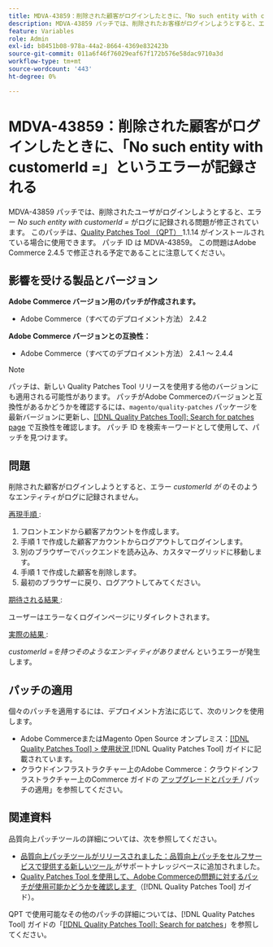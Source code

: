 ```yaml
---
title: MDVA-43859：削除された顧客がログインしたときに、「No such entity with customerId =」というエラーが記録される
description: MDVA-43859 パッチでは、削除されたお客様がログインしようとすると、エラー*No such entity with customerId =*がログに記録される問題が修正されています。 このパッチは、[Quality Patches Tool （QPT） ] （https://experienceleague.adobe.com/ja/docs/commerce-operations/tools/quality-patches-tool/quality-patches-tool-to-self-serve-quality-patches） 1.1.14 がインストールされている場合に利用できます。 パッチ ID は MDVA-43859。 この問題はAdobe Commerce 2.4.5 で修正される予定であることに注意してください。
feature: Variables
role: Admin
exl-id: b8451b08-978a-44a2-8664-4369e832423b
source-git-commit: 011a6f46f76029eaf67f172b576e58dac9710a3d
workflow-type: tm+mt
source-wordcount: '443'
ht-degree: 0%

---
```


# MDVA-43859：削除された顧客がログインしたときに、「No such entity with customerId =」というエラーが記録される

MDVA-43859 パッチでは、削除されたユーザがログインしようとすると、エラー *No such entity with customerId =* がログに記録される問題が修正されています。 このパッチは、[Quality Patches Tool （QPT） ](https://experienceleague.adobe.com/ja/docs/commerce-operations/tools/quality-patches-tool/quality-patches-tool-to-self-serve-quality-patches)1.1.14 がインストールされている場合に使用できます。 パッチ ID は MDVA-43859。 この問題はAdobe Commerce 2.4.5 で修正される予定であることに注意してください。

## 影響を受ける製品とバージョン

**Adobe Commerce バージョン用のパッチが作成されます。**

* Adobe Commerce（すべてのデプロイメント方法） 2.4.2

**Adobe Commerce バージョンとの互換性：**

* Adobe Commerce（すべてのデプロイメント方法） 2.4.1 ～ 2.4.4

>[!NOTE]
>
>パッチは、新しい Quality Patches Tool リリースを使用する他のバージョンにも適用される可能性があります。 パッチがAdobe Commerceのバージョンと互換性があるかどうかを確認するには、`magento/quality-patches` パッケージを最新バージョンに更新し、[[!DNL Quality Patches Tool]: Search for patches page](https://experienceleague.adobe.com/ja/docs/commerce-operations/tools/quality-patches-tool/quality-patches-tool-to-self-serve-quality-patches) で互換性を確認します。 パッチ ID を検索キーワードとして使用して、パッチを見つけます。

## 問題

削除された顧客がログインしようとすると、エラー *customerId が* のそのようなエンティティがログに記録されません。

<u> 再現手順 </u>:

1. フロントエンドから顧客アカウントを作成します。
1. 手順 1 で作成した顧客アカウントからログアウトしてログインします。
1. 別のブラウザーでバックエンドを読み込み、カスタマーグリッドに移動します。
1. 手順 1 で作成した顧客を削除します。
1. 最初のブラウザーに戻り、ログアウトしてみてください。

<u> 期待される結果 </u>:

ユーザーはエラーなくログインページにリダイレクトされます。

<u> 実際の結果 </u>:

*customerId =を持つそのようなエンティティがありません* というエラーが発生します。

## パッチの適用

個々のパッチを適用するには、デプロイメント方法に応じて、次のリンクを使用します。

* Adobe CommerceまたはMagento Open Source オンプレミス：[[!DNL Quality Patches Tool] > 使用状況 ](/help/tools/quality-patches-tool/usage.md) [!DNL Quality Patches Tool] ガイドに記載されています。
* クラウドインフラストラクチャー上のAdobe Commerce：クラウドインフラストラクチャー上のCommerce ガイドの [ アップグレードとパッチ ](https://experienceleague.adobe.com/docs/commerce-cloud-service/user-guide/develop/upgrade/apply-patches.html?lang=ja)/ パッチの適用」を参照してください。

## 関連資料

品質向上パッチツールの詳細については、次を参照してください。

* [ 品質向上パッチツールがリリースされました：品質向上パッチをセルフサービスで提供する新しいツール ](https://experienceleague.adobe.com/ja/docs/commerce-operations/tools/quality-patches-tool/quality-patches-tool-to-self-serve-quality-patches) がサポートナレッジベースに追加されました。
* [Quality Patches Tool を使用して、Adobe Commerceの問題に対するパッチが使用可能かどうかを確認します ](/help/tools/quality-patches-tool/patches-available-in-qpt/check-patch-for-magento-issue-with-magento-quality-patches.md) （[!DNL Quality Patches Tool] ガイド）。

QPT で使用可能なその他のパッチの詳細については、[!DNL Quality Patches Tool] ガイドの「[[!DNL Quality Patches Tool]: Search for patches](https://experienceleague.adobe.com/tools/commerce-quality-patches/index.html?lang=ja)」を参照してください。
